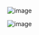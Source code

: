 ![image](https://github.com/Marindala/React-Vite-Stripe/assets/95050756/5bd90ee6-104d-49ff-a1ae-a497f0e0caae)

![image](https://github.com/Marindala/React-Vite-Stripe/assets/95050756/9f41755b-0e86-4ccb-be6b-40f5ebad2281)
